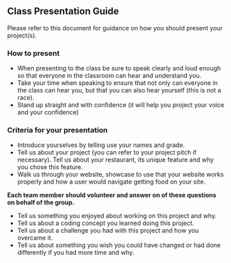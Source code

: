 ## Class Presentation Guide
Please refer to this document for guidance on how you should present your project(s).

### How to present
- When presenting to the class be sure to speak clearly and loud enough so that everyone in the classroom can hear and understand you. 
- Take your time when speaking to ensure that not only can everyone in the class can hear you, but that you can also hear yourself (this is not a race).
- Stand up straight and with confidence (it will help you project your voice and your confidence)

### Criteria for your presentation
- Introduce yourselves by telling use your names and grade. 
- Tell us about your project (you can refer to your project pitch if necessary). Tell us about your restaurant, its unique feature and why you chose this feature.
- Walk us through your website, showcase to use that your website works properly and how a user would navigate getting food on your site.

**Each team member should volunteer and answer on of these questions on behalf of the group.**
- Tell us something you enjoyed about working on this project and why.
- Tell us about a coding concept you learned doing this project. 
- Tell us about a challenge you had with this project and how you overcame it.
- Tell us about something you wish you could have changed or had done differently if you had more time and why.
